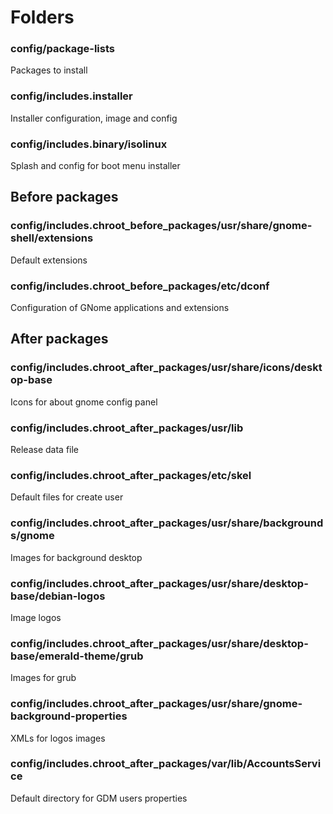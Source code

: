 # Folders

### config/package-lists
Packages to install

### config/includes.installer
Installer configuration, image and config

### config/includes.binary/isolinux
Splash and config for boot menu installer

## Before packages

### config/includes.chroot_before_packages/usr/share/gnome-shell/extensions
Default extensions

### config/includes.chroot_before_packages/etc/dconf
Configuration of GNome applications and extensions

## After packages

### config/includes.chroot_after_packages/usr/share/icons/desktop-base
Icons for about gnome config panel

### config/includes.chroot_after_packages/usr/lib
Release data file

### config/includes.chroot_after_packages/etc/skel
Default files for create user

### config/includes.chroot_after_packages/usr/share/backgrounds/gnome
Images for background desktop

### config/includes.chroot_after_packages/usr/share/desktop-base/debian-logos
Image logos

### config/includes.chroot_after_packages/usr/share/desktop-base/emerald-theme/grub
Images for grub

### config/includes.chroot_after_packages/usr/share/gnome-background-properties
XMLs for logos images

### config/includes.chroot_after_packages/var/lib/AccountsService
Default directory for GDM users properties
